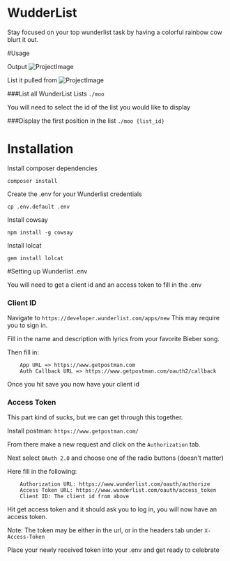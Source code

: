 # WudderList
Stay focused on your top wunderlist task by having a colorful rainbow cow blurt it out.

#Usage

Output
![ProjectImage](http://imgur.com/c8hdABT)

List it pulled from
![ProjectImage](http://imgur.com/V4WJmUJ)

###List all WunderList Lists
`./moo`

You will need to select the id of the list you would like to display

###Display the first position in the list
`./moo {list_id}`


# Installation

Install composer dependencies
```
composer install
```

Create the .env for your Wunderlist credentials
```
cp .env.default .env
```

Install cowsay
```
npm install -g cowsay
```

Install lolcat
```
gem install lolcat
```

#Setting up Wunderlist .env

You will need to get a client id and an access token to fill in the .env

### Client ID

Navigate to `https://developer.wunderlist.com/apps/new`
This may require you to sign in.

Fill in the name and description with lyrics from your favorite Bieber song.

Then fill in:
```
    App URL => https://www.getpostman.com
    Auth Callback URL => https://www.getpostman.com/oauth2/callback
```

Once you hit save you now have your client id

### Access Token

This part kind of sucks, but we can get through this together.

Install postman: `https://www.getpostman.com/`

From there make a new request and click on the `Authorization` tab.

Next select `OAuth 2.0` and choose one of the radio buttons (doesn't matter)

Here fill in the following:
```
    Authorization URL: https://www.wunderlist.com/oauth/authorize
    Access Token URL: https://www.wunderlist.com/oauth/access_token
    Client ID: The client id from above
```
Hit get access token and it should ask you to log in, you will now have an access token.

Note: The token may be either in the url, or in the headers tab under `X-Access-Token`

Place your newly received token into your .env and get ready to celebrate

